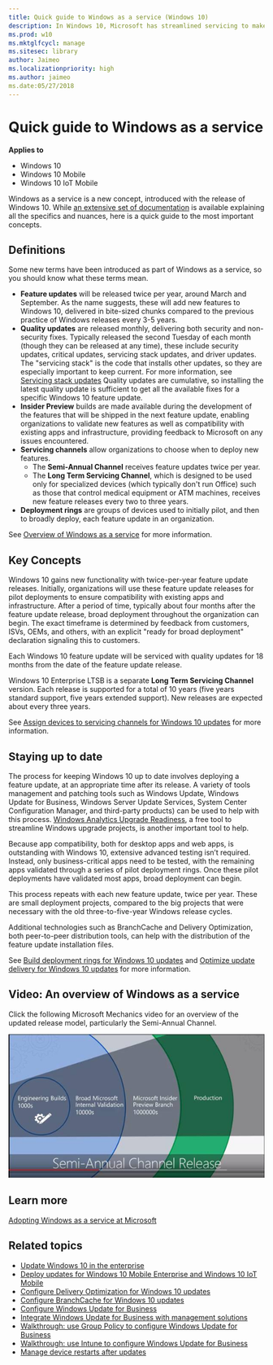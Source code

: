 ```yaml
---
title: Quick guide to Windows as a service (Windows 10)
description: In Windows 10, Microsoft has streamlined servicing to make operating system updates simpler to test, manage, and deploy.
ms.prod: w10
ms.mktglfcycl: manage
ms.sitesec: library
author: Jaimeo
ms.localizationpriority: high
ms.author: jaimeo
ms.date:05/27/2018
---
```


# Quick guide to Windows as a service


**Applies to**

- Windows 10
- Windows 10 Mobile
- Windows 10 IoT Mobile

Windows as a service is a new concept, introduced with the release of Windows 10.  While [an extensive set of documentation](index.md) is available explaining all the specifics and nuances, here is a quick guide to the most important concepts.

## Definitions

Some new terms have been introduced as part of Windows as a service, so you should know what these terms mean.
- **Feature updates** will be released twice per year, around March and September.  As the name suggests, these will add new features to Windows 10, delivered in bite-sized chunks compared to the previous practice of Windows releases every 3-5 years.
- **Quality updates** are released monthly, delivering both security and non-security fixes. Typically released the second Tuesday of each month (though they can be released at any time), these include security updates, critical updates, servicing stack updates, and driver updates. The "servicing stack" is the code that installs other updates, so they are especially important to keep current. For more information, see [Servicing stack updates](servicing-stack-updates.md)  Quality updates are cumulative, so installing the latest quality update is sufficient to get all the available fixes for a specific Windows 10 feature update.
- **Insider Preview** builds are made available during the development of the features that will be shipped in the next feature update, enabling organizations to validate new features as well as compatibility with existing apps and infrastructure, providing feedback to Microsoft on any issues encountered.
- **Servicing channels** allow organizations to choose when to deploy new features. 
    - The **Semi-Annual Channel** receives feature updates twice per year. 
    - The **Long Term Servicing Channel**, which is designed to be used only for specialized devices (which typically don't run Office) such as those that control medical equipment or ATM machines, receives new feature releases every two to three years.
- **Deployment rings** are groups of devices used to initially pilot, and then to broadly deploy, each feature update in an organization.  

See [Overview of Windows as a service](waas-overview.md) for more information.

## Key Concepts

Windows 10 gains new functionality with twice-per-year feature update releases.  Initially, organizations will use these feature update releases for pilot deployments to ensure compatibility with existing apps and infrastructure.  After a period of time, typically about four months after the feature update release, broad deployment throughout the organization can begin. The exact timeframe is determined by feedback from customers, ISVs, OEMs, and others, with an explicit "ready for broad deployment" declaration signaling this to customers.

Each Windows 10 feature update will be serviced with quality updates for 18 months from the date of the feature update release. 

Windows 10 Enterprise LTSB is a separate **Long Term Servicing Channel** version.  Each release is supported for a total of 10 years (five years standard support, five years extended support).  New releases are expected about every three years.

See [Assign devices to servicing channels for Windows 10 updates](waas-servicing-channels-windows-10-updates.md) for more information.

## Staying up to date

The process for keeping Windows 10 up to date involves deploying a feature update, at an appropriate time after its release.  A variety of tools management and patching tools such as Windows Update, Windows Update for Business, Windows Server Update Services, System Center Configuration Manager, and third-party products) can be used to help with this process.  [Windows Analytics Upgrade Readiness](https://www.microsoft.com/en-us/WindowsForBusiness/windows-analytics), a free tool to streamline Windows upgrade projects, is another important tool to help.

Because app compatibility, both for desktop apps and web apps, is outstanding with Windows 10, extensive advanced testing isn’t required.  Instead, only business-critical apps need to be tested, with the remaining apps validated through a series of pilot deployment rings.  Once these pilot deployments have validated most apps, broad deployment can begin.

This process repeats with each new feature update, twice per year.  These are small deployment projects, compared to the big projects that were necessary with the old three-to-five-year Windows release cycles.

Additional technologies such as BranchCache and Delivery Optimization, both peer-to-peer distribution tools, can help with the distribution of the feature update installation files.

See [Build deployment rings for Windows 10 updates](waas-deployment-rings-windows-10-updates.md) and [Optimize update delivery for Windows 10 updates](waas-optimize-windows-10-updates.md) for more information.

## Video: An overview of Windows as a service

Click the following Microsoft Mechanics video for an overview of the updated release model, particularly the Semi-Annual Channel.


[![YouTube video of Michael Niehouse explaining how the Semi-Annual Channel works](images/SAC_vid_crop.jpg)](https://youtu.be/qSAsiM01GOU) 
 
## Learn more

[Adopting Windows as a service at Microsoft](https://www.microsoft.com/itshowcase/Article/Content/851/Adopting-Windows-as-a-service-at-Microsoft)


## Related topics

- [Update Windows 10 in the enterprise](index.md)
- [Deploy updates for Windows 10 Mobile Enterprise and Windows 10 IoT Mobile](waas-mobile-updates.md) 
- [Configure Delivery Optimization for Windows 10 updates](waas-delivery-optimization.md)
- [Configure BranchCache for Windows 10 updates](waas-branchcache.md)
- [Configure Windows Update for Business](waas-configure-wufb.md)
- [Integrate Windows Update for Business with management solutions](waas-integrate-wufb.md)
- [Walkthrough: use Group Policy to configure Windows Update for Business](waas-wufb-group-policy.md)
- [Walkthrough: use Intune to configure Windows Update for Business](waas-wufb-intune.md)
- [Manage device restarts after updates](waas-restart.md)








